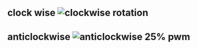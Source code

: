 ## clock wise ![clockwise rotation](https://user-images.githubusercontent.com/101387468/164944995-7b0c104e-3d91-4826-a7e1-aa20c9c4d0dc.png)
## anticlockwise ![anticlockwise 25% pwm](https://user-images.githubusercontent.com/101387468/164944966-c1ab9d33-1956-497c-bb92-6c79bf2d68db.png)

